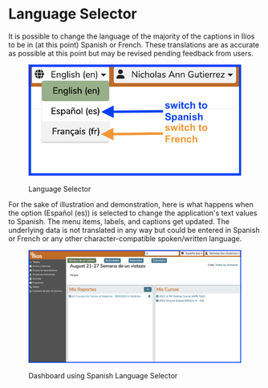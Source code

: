 # Language Selector

It is possible to change the language of the majority of the captions in Ilios to be in (at this point) Spanish or French. These translations are as accurate as possible at this point but may be revised pending feedback from users.

<figure><img src="../.gitbook/assets/Lang_switch.png" alt=""><figcaption><p>Language Selector </p></figcaption></figure>

For the sake of illustration and demonstration, here is what happens when the option (Español (es)) is selected to change the application's text values to Spanish. The menu items, labels, and captions get updated. The underlying data is not translated in any way but could be entered in Spanish or French or any other character-compatible spoken/written language.

<figure><img src="../.gitbook/assets/tablero_1.png" alt=""><figcaption><p>Dashboard using Spanish Language Selector</p></figcaption></figure>

